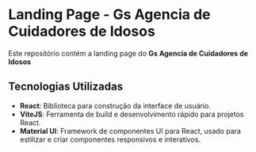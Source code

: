 # Landing Page - Gs Agencia de Cuidadores de Idosos

Este repositório contém a landing page do **Gs Agencia de Cuidadores de Idosos**

## Tecnologias Utilizadas

- **React**: Biblioteca para construção da interface de usuário.
- **ViteJS**: Ferramenta de build e desenvolvimento rápido para projetos React.
- **Material UI**: Framework de componentes UI para React, usado para estilizar e criar componentes responsivos e interativos.
